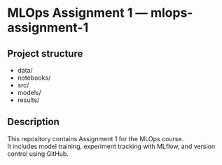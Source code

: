 # MLOps Assignment 1 — mlops-assignment-1

## Project structure
- data/
- notebooks/
- src/
- models/
- results/

## Description
This repository contains Assignment 1 for the MLOps course.  
It includes model training, experiment tracking with MLflow, and version control using GitHub.

